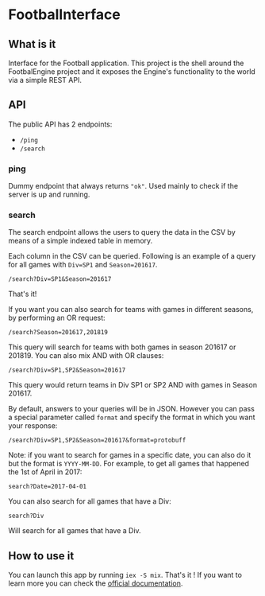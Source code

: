 # FootbalInterface

## What is it

Interface for the Football application. This project is the shell around the
FootbalEngine project and it exposes the Engine's functionality to the world via
a simple REST API.

## API

The public API has 2 endpoints:

- `/ping` 
- `/search`

### ping

Dummy endpoint that always returns `"ok"`. Used mainly to check if
the server is up and running.

### search

The search endpoint allows the users to query the data in the CSV by means of a
simple indexed table in memory.

Each column in the CSV can be queried. Following is an example of a query for
all games with `Div=SP1` and `Season=201617`.

`/search?Div=SP1&Season=201617`

That's it!

If you want you can also search for teams with games in different seasons, by
performing an OR request:

`/search?Season=201617,201819`

This query will search for teams with both games in season 201617 or 201819.
You can also mix AND with OR clauses:

`/search?Div=SP1,SP2&Season=201617`

This query would return teams in Div SP1 or SP2 AND with games in Season 201617.

By default, answers to your queries will be in JSON. However you can pass a
special parameter called `format` and specify the format in which you want your
response:

`/search?Div=SP1,SP2&Season=201617&format=protobuff`

Note: if you want to search for games in a specific date, you can also do it but
the format is `YYYY-MM-DD`. For example, to get all games that happened the 1st
of April in 2017:

`search?Date=2017-04-01`

You can also search for all games that have a Div:

`search?Div`

Will search for all games that have a Div.

## How to use it

You can launch this app by running `iex -S mix`. That's it !
If you want to learn more you can check the [official documentation](https://fl4m3ph03n1x.github.io/footbal_interface/api-reference.html).
